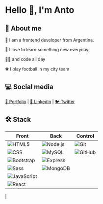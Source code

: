 # Hello 👋, I'm Anto

## 🧑 About me
🌱 I am a frontend developer from Argentina.

🏫 I love to learn something new everyday.

👩‍💻 and code all day

⚽ I play football in my city team

## 💻 Social media
[🧳 Portfolio](https://imanto.vercel.app/) |
[🔗 LinkedIn](https://www.linkedin.com/in/antonino-sartori/)   |
[🐦 Twitter](https://twitter.com/AntoninoS27)  

 ## 🛠 Stack

| Front  | Back  | Control |
| - | - | - |
|  ![HTML5](https://img.shields.io/badge/-HTML5-333333?style=flat&logo=HTML5) | ![Node.js](https://img.shields.io/badge/-Node.js-333333?style=flat&logo=node.js)  | ![Git](https://img.shields.io/badge/-Git-333333?style=flat&logo=git) |
| ![CSS](https://img.shields.io/badge/-CSS-333333?style=flat&logo=CSS3&logoColor=1572B6) | ![MySQL](https://img.shields.io/badge/-MySQL-333333?style=flat&logo=mysql) | ![GitHub](https://img.shields.io/badge/-GitHub-333333?style=flat&logo=github)|
| ![Bootstrap](https://img.shields.io/badge/-Bootstrap-333333?style=flat&logo=bootstrap&logoColor=563D7C)| ![Express](https://img.shields.io/badge/-Express-333333?style=flat&logo=Express) |
| ![Sass](https://img.shields.io/badge/-Sass-%23CC6699?style=flat-square&logo=sass&logoColor=ffffff)| ![MongoDB](https://img.shields.io/badge/-MongoDB-333333?style=flat&logo=MongoDB) |
| ![JavaScript](https://img.shields.io/badge/-JavaScript-333333?style=flat&logo=javascript) | |
| ![React](https://img.shields.io/badge/-React-333333?style=flat&logo=react)| |
|  
